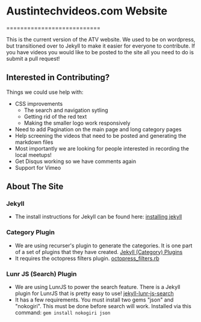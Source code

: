 # Austintechvideos.com Website
===========================

This is the current version of the ATV website. We used to be on wordpress, but transitioned over to Jekyll to make it easier for everyone to contribute. If you have videos you would like to be posted to the site all you need to do is submit a pull request!

## Interested in Contributing?

Things we could use help with:
* CSS improvements
  * The search and navigation sytling
  * Getting rid of the red text
  * Making the smaller logo work responsively
* Need to add Pagination on the main page and long category pages
* Help screening the videos that need to be posted and generating the markdown files
* Most importantly we are looking for people interested in recording the local meetups!
* Get Disqus working so we have comments again
* Support for Vimeo


## About The Site
### Jekyll
* The install instructions for Jekyll can be found here: [installing jekyll](http://jekyllrb.com/docs/installation/)

### Category Plugin
* We are using recurser's plugin to generate the categories. It is one part of a set of plugins that they have created. [Jekyll (Category) Plugins](https://github.com/recurser/jekyll-plugins)
* It requires the octopress filters plugin. [octopress_filters.rb](https://github.com/recurser/jekyll-plugins/blob/master/_plugins/octopress_filters.rb)

### Lunr JS (Search) Plugin
* We are using LunrJS to power the search feature. There is a Jekyll plugin for LunrJS that is pretty easy to use! [jekyll-lunr-js-search](https://github.com/slashdotdash/jekyll-lunr-js-search)
* It has a few requirements. You must install two gems "json" and "nokogiri". This must be done before search will work. Installed via this command: ```gem install nokogiri json```


